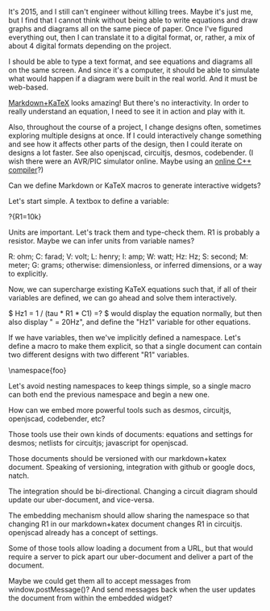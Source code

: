 It's 2015, and I still can't engineer without killing trees. Maybe it's just me, but I find that I cannot think without being able to write equations and draw graphs and diagrams all on the same piece of paper. Once I've figured everything out, then I can translate it to a digital format, or, rather, a mix of about 4 digital formats depending on the project.

I should be able to type a text format, and see equations and diagrams all on the same screen. And since it's a computer, it should be able to simulate what would happen if a diagram were built in the real world. And it must be web-based.

[Markdown+KaTeX](https://github.com/abejfehr/markdown-preview-katex) looks amazing!
But there's no interactivity. In order to really understand an equation, I need to see it in action and play with it.

Also, throughout the course of a project, I change designs often, sometimes exploring multiple designs at once. If I could interactively change something and see how it affects other parts of the design, then I could iterate on designs a lot faster.
See also openjscad, circuitjs, desmos, codebender. (I wish there were an AVR/PIC simulator online. Maybe using an [online C++ compiler](tutorialspoint.com/compile_cpp_online.php)?)

Can we define Markdown or KaTeX macros to generate interactive widgets?

Let's start simple. A textbox to define a variable:

\?{R1=10k}

Units are important. Let's track them and type-check them. R1 is probably a resistor. Maybe we can infer units from variable names?

R: ohm;
C: farad;
V: volt;
L: henry;
I: amp;
W: watt;
Hz: Hz;
S: second;
M: meter;
G: grams;
otherwise: dimensionless, or inferred dimensions, or a way to explicitly.

Now, we can supercharge existing KaTeX equations such that, if all of their variables are defined, we can go ahead and solve them interactively.

$ Hz1 = 1 / (tau * R1 * C1) \=? $ would display the equation normally, but then also display " = 20Hz", and define the "Hz1" variable for other equations.

If we have variables, then we've implicitly defined a namespace. Let's define a macro to make them explicit, so that a single document can contain two different designs with two different "R1" variables.

\namespace{foo}

Let's avoid nesting namespaces to keep things simple, so a single macro can both end the previous namespace and begin a new one.

How can we embed more powerful tools such as desmos, circuitjs, openjscad, codebender, etc?

Those tools use their own kinds of documents: equations and settings for desmos; netlists for circuitjs; javascript for openjscad.

Those documents should be versioned with our markdown+katex document. Speaking of versioning, integration with github or google docs, natch.

The integration should be bi-directional. Changing a circuit diagram should update our uber-document, and vice-versa.

The embedding mechanism should allow sharing the namespace so that changing R1 in our markdown+katex document changes R1 in circuitjs. openjscad already has a concept of settings.

Some of those tools allow loading a document from a URL, but that would require a server to pick apart our uber-document and deliver a part of the document.

Maybe we could get them all to accept messages from window.postMessage()? And send messages back when the user updates the document from within the embedded widget?

